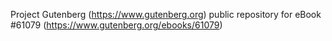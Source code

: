 Project Gutenberg (https://www.gutenberg.org) public repository for
eBook #61079 (https://www.gutenberg.org/ebooks/61079)
